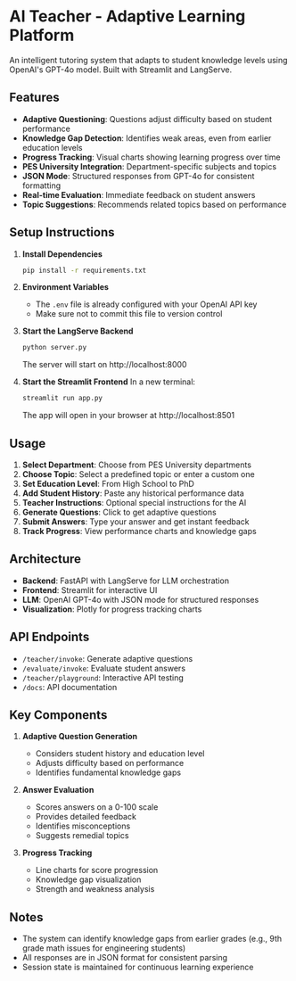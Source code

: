 # AI Teacher - Adaptive Learning Platform

An intelligent tutoring system that adapts to student knowledge levels using OpenAI's GPT-4o model. Built with Streamlit and LangServe.

## Features

- **Adaptive Questioning**: Questions adjust difficulty based on student performance
- **Knowledge Gap Detection**: Identifies weak areas, even from earlier education levels
- **Progress Tracking**: Visual charts showing learning progress over time
- **PES University Integration**: Department-specific subjects and topics
- **JSON Mode**: Structured responses from GPT-4o for consistent formatting
- **Real-time Evaluation**: Immediate feedback on student answers
- **Topic Suggestions**: Recommends related topics based on performance

## Setup Instructions

1. **Install Dependencies**
   ```bash
   pip install -r requirements.txt
   ```

2. **Environment Variables**
   - The `.env` file is already configured with your OpenAI API key
   - Make sure not to commit this file to version control

3. **Start the LangServe Backend**
   ```bash
   python server.py
   ```
   The server will start on http://localhost:8000

4. **Start the Streamlit Frontend**
   In a new terminal:
   ```bash
   streamlit run app.py
   ```
   The app will open in your browser at http://localhost:8501

## Usage

1. **Select Department**: Choose from PES University departments
2. **Choose Topic**: Select a predefined topic or enter a custom one
3. **Set Education Level**: From High School to PhD
4. **Add Student History**: Paste any historical performance data
5. **Teacher Instructions**: Optional special instructions for the AI
6. **Generate Questions**: Click to get adaptive questions
7. **Submit Answers**: Type your answer and get instant feedback
8. **Track Progress**: View performance charts and knowledge gaps

## Architecture

- **Backend**: FastAPI with LangServe for LLM orchestration
- **Frontend**: Streamlit for interactive UI
- **LLM**: OpenAI GPT-4o with JSON mode for structured responses
- **Visualization**: Plotly for progress tracking charts

## API Endpoints

- `/teacher/invoke`: Generate adaptive questions
- `/evaluate/invoke`: Evaluate student answers
- `/teacher/playground`: Interactive API testing
- `/docs`: API documentation

## Key Components

1. **Adaptive Question Generation**
   - Considers student history and education level
   - Adjusts difficulty based on performance
   - Identifies fundamental knowledge gaps

2. **Answer Evaluation**
   - Scores answers on a 0-100 scale
   - Provides detailed feedback
   - Identifies misconceptions
   - Suggests remedial topics

3. **Progress Tracking**
   - Line charts for score progression
   - Knowledge gap visualization
   - Strength and weakness analysis

## Notes

- The system can identify knowledge gaps from earlier grades (e.g., 9th grade math issues for engineering students)
- All responses are in JSON format for consistent parsing
- Session state is maintained for continuous learning experience